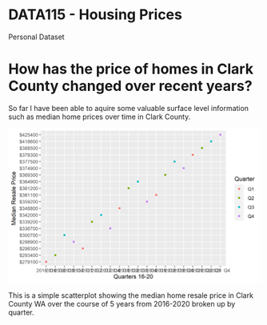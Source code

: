 # DATA115 - Housing Prices
Personal Dataset

# How has the price of homes in Clark County changed over recent years? 

So far I have been able to aquire some valuable surface level information such as median home prices over time in Clark County.

<img src="https://raw.githubusercontent.com/Brodywsuv/DATA115/main/HP.png" >

This is a simple scatterplot showing the median home resale price in Clark County WA over the course of 5 years from 2016-2020 broken up by quarter. 
